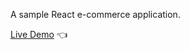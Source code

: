 A sample React e-commerce application.

[Live Demo](https://amirobinsonmuto.github.io/e-commerce/) :point_left:
